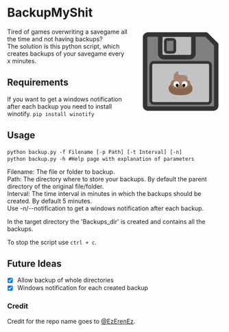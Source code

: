 # BackupMyShit
<div>
<p style="float: right; margin: 0 0 20px 20px;"><img src="icon.png" height="200px" width="200px"></p>
<p>Tired of games overwriting a savegame all the time and not having backups? <br>
The solution is this python script, which creates backups of your savegame every x minutes.</p>
</div>


## Requirements
If you want to get a windows notification after each backup you need to install winotify. `pip install winotify`

## Usage
```shell
python backup.py -f Filename [-p Path] [-t Interval] [-n]
python backup.py -h #Help page with explanation of parameters
```
Filename: The file or folder to backup.  
Path: The directory where to store your backups. By default the parent directory of the original file/folder.  
Interval: The time interval in minutes in which the backups should be created. By default 5 minutes.  
Use -n/--notification to get a windows notification after each backup.

In the target directory the 'Backups_dir' is created and contains all the backups.

To stop the script use `ctrl + c`.

## Future Ideas
- [x] Allow backup of whole directories
- [x] Windows notification for each created backup

### Credit
Credit for the repo name goes to [@EzErenEz](https://github.com/EzErenEz).
